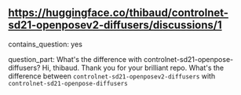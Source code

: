 ## https://huggingface.co/thibaud/controlnet-sd21-openposev2-diffusers/discussions/1

contains_question: yes

question_part: What's the difference with controlnet-sd21-openpose-diffusers? Hi, thibaud. Thank you for your brilliant repo. What's the difference between `controlnet-sd21-openposev2-diffusers` with `controlnet-sd21-openpose-diffusers`